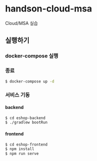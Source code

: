 # handson-cloud-msa
Cloud/MSA 실습

## 실행하기

### docker-compose 실행

### 종료

``` bash
$ docker-compose up -d
```

### 서비스 기동

#### backend

``` bash
$ cd eshop-backend
$ ./gradlew bootRun
```

#### frontend

``` bash
$ cd eshop-frontend
$ npm install
$ npm run serve
```
